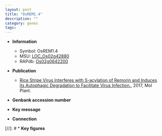 ```yaml
---
layout: post
title: "OsREM1.4"
description: ""
category: genes
tags: 
---
```


* **Information**  
    + Symbol: OsREM1.4  
    + MSU: [LOC_Os02g42880](http://rice.plantbiology.msu.edu/cgi-bin/ORF_infopage.cgi?orf=LOC_Os02g42880)  
    + RAPdb: [Os02g0642200](http://rapdb.dna.affrc.go.jp/viewer/gbrowse_details/irgsp1?name=Os02g0642200)  

* **Publication**  
    + [Rice Stripe Virus Interferes with S-acylation of Remorin and Induces its Autophagic Degradation to Facilitate Virus Infection.](http://www.ncbi.nlm.nih.gov/pubmed?term=Rice+Stripe+Virus+Interferes+with+S-acylation+of+Remorin+and+Induces+its+Autophagic+Degradation+to+Facilitate+Virus+Infection.%5BTitle%5D), 2017, Mol Plant.

* **Genbank accession number**  

* **Key message**  

* **Connection**  

[//]: # * **Key figures**  


